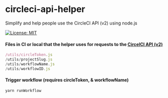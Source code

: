 # circleci-api-helper
Simplify and help people use the CircleCI API (v2) using node.js

[![License: MIT](https://img.shields.io/badge/License-MIT-yellow.svg)](https://opensource.org/licenses/MIT)

#### Files in CI or local that the helper uses for requests to the [CircelCI API (v2)](https://circleci.com/docs/api/v2/)
```/utils/branch.js
/utils/circleToken.js
/utils/projectSlug.js
/utils/workflowName.js
/utils/workflowID.js
```
#### Trigger workflow (requires circleToken, & workflowName)
`yarn runWorkflow`
